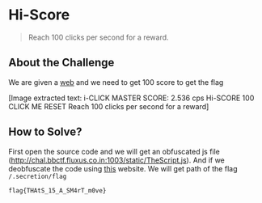 # Hi-Score
> Reach 100 clicks per second for a reward.

## About the Challenge
We are given a [web](http://chal.bbctf.fluxus.co.in:1003/) and we need to get 100 score to get the flag


[Image extracted text: i-CLICK MASTER
SCORE: 2.536 cps
Hi-SCORE
100
CLICK ME
RESET
Reach 100 clicks per second for a reward]


## How to Solve?
First open the source code and we will get an obfuscated js file (http://chal.bbctf.fluxus.co.in:1003/static/TheScript.js). And if we deobfuscate the code using [this](https://www.dcode.fr/javascript-unobfuscator) website. We will get path of the flag `/.secretion/flag`

```
flag{THAtS_15_A_SM4rT_m0ve}
```
